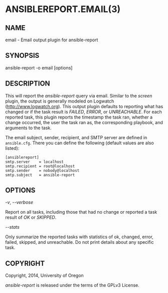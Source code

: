 ANSIBLEREPORT.EMAIL(3)
=======================

NAME
----
email - Email output plugin for ansible-report

SYNOPSIS
--------
ansible-report -o email [options]

DESCRIPTION
-----------

This will report the *ansible-report* query via email.  Similar to the
_screen_ plugin, the output is generally modeled on Logwatch
(http://www.logwatch.org).  This output plugin defaults to reporting
what has changed or if the task result is _FAILED_, _ERROR_, or
_UNREACHABLE_.  For each reported task, this plugin reports the
timestamp the task ran, whether a change occurred, the user the task ran
as, the corresponding playbook, and arguments to the task.

The email subject, sender, recipient, and SMTP server are defined in
`ansible.cfg`.  There you can define the following (default
values are also listed):

    [ansiblereport]
    smtp.server    = localhost
    smtp.recipient = root@localhost
    smtp.sender    = nobody@localhost
    smtp.subject   = ansible-report

OPTIONS
-------

*-v*, *--verbose*

Report on all tasks, including those that had no change or reported a
task result of _OK_ or _SKIPPED_.

*--stats*

Only summarize the reported tasks with statistics of ok, changed, error,
failed, skipped, and unreachable.  Do not print details about any
specific task.

COPYRIGHT
---------

Copyright, 2014, University of Oregon

*ansible-report* is released under the terms of the GPLv3 License.
